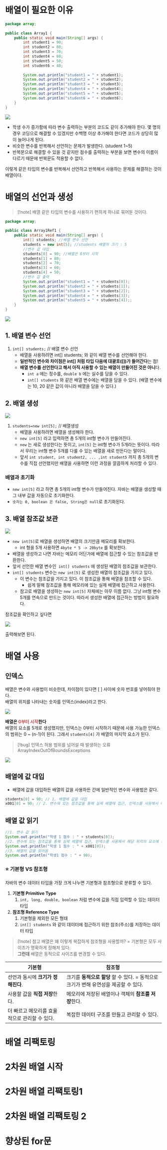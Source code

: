 # 배열이 필요한 이유 
```java
package array;  
  
public class Array1 {  
    public static void main(String[] args) {  
        int student1 = 90;  
        int student2 = 80;  
        int student3 = 70;  
        int student4 = 60;  
        int student5 = 50;  
        int student6 = 40;  
  
        System.out.println("student1 = " + student1);  
        System.out.println("student2 = " + student2);  
        System.out.println("student3 = " + student3);  
        System.out.println("student4 = " + student4);  
        System.out.println("student5 = " + student5);  
        System.out.println("student6 = " + student6);  
    }  
}
```

![](https://i.imgur.com/6QpJtVH.png)

- 학생 수가 증가함에 따라 변수 출력하는 부분의 코드도 같이 추가해야 한다. 몇 명의 경우 코딩으로 해결할 수 있겠지만 수백명 이상 추가해야 한다면 코드가 상당히 많이 늘어나게 된다. 
- 비슷한 변수를 반복해서 선언하는 문제가 발생한다. (student 1~5)
- 반복문으로 해결할 수 있을 것 같지만 점수를 출력하는 부분을 보면 변수의 이름이 다르기 때문에 반복문도 적용할 수 없다.

이렇게 같은 타입의 변수를 반복해서 선언하고 반복해서 사용하는 문제를 해결하는 것이 배열이다.

# 배열의 선언과 생성
>[!note] 배열
>같은 타입의 변수를 사용하기 편하게 하나로 묶어둔 것이다.

```java
package array;  
  
public class Array1Ref1 {  
    public static void main(String[] args) {  
        int[] students; //배열 변수 선언  
        students = new int[5]; //students 배열의 크기 : 5  
        //변수 값 대입  
        students[0] = 90; //배열은 0부터 시작  
        students[1] = 80;  
        students[2] = 70;  
        students[3] = 60;  
        students[4] = 50;  
        //변수 값 출력  
        System.out.println("student1 = " + students[0]);  
        System.out.println("student2 = " + students[1]);  
        System.out.println("student3 = " + students[2]);  
        System.out.println("student4 = " + students[3]);  
        System.out.println("student5 = " + students[4]);;  
    }  
}
```

![](https://i.imgur.com/z0nwvUN.png)

## 1. 배열 변수 선언
1. `int[] students;` // 배열 변수 선언
	- 배열을 사용하려면 int[] students; 와 같이 배열 변수를 선언해야 한다.
	- **일반적인 변수와 차이점은 int[] 처럼 타입 다음에 대괄호([])가 들어간다**는 점!
	- **배열 변수를 선언한다고 해서 아직 사용할 수 있는 배열이 만들어진 것은 아니**다.
		- `int a` 에는 정수를, `double b` 에는 실수를 담을 수 있다.
		- `int[] students` 와 같은 배열 변수에는 배열을 담을 수 있다. (배열 변수에는 10, 20 같은 값이 아니라 배열을 담을 수 있다.)

## 2. 배열 생성

![](https://i.imgur.com/jMx23Uc.png)

1. `students=new int[5];` // 배열생성
	- 배열을 사용하려면 배열을 생성해야 한다.
	- `new int[5]` 라고 입력하면 총 5개의 int형 변수가 만들어진다.
	- `new` 는 새로 생성한다는 뜻이고, `int[5]` 는 int형 변수가 5개라는 뜻이다. 따라서 우리는 int형 변수 5개를 다룰 수 있는 배열을 새로 만든다는 말이다.
	- 앞서 `int student, int student2, ... ,int student5` 까지 총 5개의 변수를 직접 선언했지만 배열을 사용하면 이런 과정을 깔끔하게 처리할 수 있다.

### 배열과 초기화
- `new int[5]` 라고 하면 총 5개의 int형 변수가 만들어진다. 자바는 배열을 생성할 때 그 내부 값을 자동으로 초기화한다.
- `숫자는 0, boolean 은 false, String은 null`로 초기화된다.  

## 3. 배열 참조값 보관

![](https://i.imgur.com/3KHrSbG.png)

- `new int[5]`로 배열을 생성하면 배열의 크기만큼 메모리를 확보한다.
	- int 형을 5개 사용하면 `4byte * 5 -> 20byte` 를 확보한다.
- 배열을 생성하고 나면 자바는 메모리 어딘가에 배열에 접근할 수 있는 참조값을 반환한다.
- 앞서 선언한 배열 변수인` int[] students` 에 생성된 배열의 참조값을 보관한다.
- `int[] students` 변수는 `new int[5]` 로 생성한 배열의 참조값을 가지고 있다.
	- 이 변수는 참조값을 가지고 있다. 이 참조값을 통해 배열을 참조할 수 있다.
		- 쉽게 말해 참조값을 통해 메모리에 있는 실제 배열에 접근하고 사용한다.
	- 참고로 배열을 생성하는 `new int[5]` 자체에는 아무 이름 없다. 그냥 int형 변수 5개를 연속으로 만드는 것이다. 따라서 생성한 배열에 접근하는 방법이 필요하다. 

참조값을 확인하고 싶다면

![](https://i.imgur.com/coIoxmp.png)

출력해보면 된다.

# 배열 사용
## 인덱스
배열은 변수와 사용법이 비슷한데, 차이점이 있다면 [ ] 사이에 숫자 번호를 넣어줘야 한다.<br>
배열의 위치를 나타내는 숫자를 인덱스(index)라고 한다.

![](https://i.imgur.com/aPHKU6T.png)

**배열은 <font color="#c0504d">0부터 시작</font>한다** <br>
배열의 요소를 5개로 생성했지만, 인덱스는 0부터 시작하기 때문에 사용 가능한 인덱스의 범위는 0 ~ (n-1)이 된다. 그래서 `students[4]` 가 배열의 마지막 요소가 된다. 

>[!bug] 인덱스 허용 범위를 넘어설 때 발생하는 오류
>ArrayIndexOutOfBoundsExceptions

![](https://i.imgur.com/Meo2KRo.png)

## 배열에 값 대입
- 배열에 값을 대입하든 배열의 값을 사용하든 간에 일반적인 변수와 사용법은 같다.

```java
students[0] = 90; // 1. 배열에 값을 대입
x001[0] = 90; // 2. 변수에 있는 참조값을 통해 실제 배열에 접근, 인덱스를 사용해서 해당 위치의 요소에 접근, 값을 대입한다.
```

## 배열 값 읽기
```java
//1. 변수 값 읽기
System.out.println("학생 1 점수 : " + students[0]); 
//2. 변수에 있는 참조값을 통해 실제 배열에 접근, 인덱스를 사용해서 해당 위치의 요소에 접근
System.out.println("학생 1 점수 : " + x001[0]);
//3. 배열의 값을 읽어옴
System.out.println("학생1 점수 : " + 90);
```

### ⭐️ 기본형 VS 참조형
자바의 변수 데이터 타입을 가장 크게 나누면 기본형과 참조형으로 분류할 수 있다.
1. **기본형 Primitive Type**
	1. `int, long, double, boolean` 처럼 변수에 값을 직접 입력할 수 있는 데이터 타입
2. **참조형 Reference Type**
	1. 기본형을 제외한 모든 형태
	2. `int[] students` 와 같이 데이터에 접근하기 위한 참조(주소)를 저장하는 데이터 타입

>[!note] 참고
> 배열은 왜 이렇게 복잡하게 참조형을 사용할까? = 기본형은 모두 사이즈가 명확하게 정해져 있다.<br>
> **그런데** 배열은 동적으로 사이즈를 변경할 수 있다.

| 기본형                                        | 참조형                                           |
| --------------------------------------------- | ------------------------------------------------ |
| 선언과 동시에 **크기가 정해진다**.                | 크기를 **동적으로 할당** 할 수 있다. = 동적으로 크기가 변해 유연성을 제공할 수 있다.                |
| 사용할 값을 **직접 저장**한다.                    | 메모리에 저장된 배열이나 객체의 **참조를 저장**한다. |
| 더 빠르고 메모리를 효율적으로 관리할 수 있다. | 복잡한 데이터 구조를 만들고 관리할 수 있다.      |


# 배열 리팩토링
# 2차원 배열 시작
# 2차원 배열 리팩토링1
# 2차원 배열 리팩토링 2
# 향상된 for문
